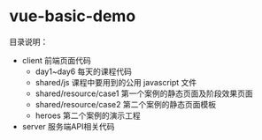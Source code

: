 # vue-basic-demo

目录说明：

- client 前端页面代码
    - day1~day6 每天的课程代码
    - shared/js 课程中要用到的公用 javascript 文件
    - shared/resource/case1 第一个案例的静态页面及阶段效果页面
    - shared/resource/case2 第二个案例的静态页面模板
    - heroes 第二个案例的演示工程
- server 服务端API相关代码

